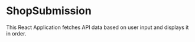 # ShopSubmission
This React Application fetches API data based on user input and displays it in order.
